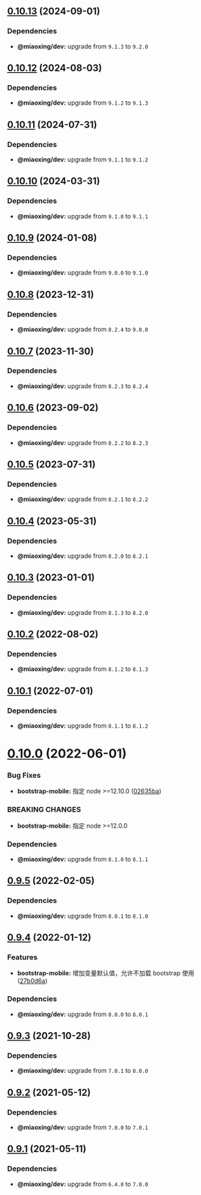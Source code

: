 ## [0.10.13](https://github.com/twinh/bootstrap-mobile/compare/v0.10.12...v0.10.13) (2024-09-01)





### Dependencies

* **@miaoxing/dev:** upgrade from `9.1.3` to `9.2.0`

## [0.10.12](https://github.com/twinh/bootstrap-mobile/compare/v0.10.11...v0.10.12) (2024-08-03)





### Dependencies

* **@miaoxing/dev:** upgrade from `9.1.2` to `9.1.3`

## [0.10.11](https://github.com/twinh/bootstrap-mobile/compare/v0.10.10...v0.10.11) (2024-07-31)





### Dependencies

* **@miaoxing/dev:** upgrade from `9.1.1` to `9.1.2`

## [0.10.10](https://github.com/twinh/bootstrap-mobile/compare/v0.10.9...v0.10.10) (2024-03-31)





### Dependencies

* **@miaoxing/dev:** upgrade from `9.1.0` to `9.1.1`

## [0.10.9](https://github.com/twinh/bootstrap-mobile/compare/v0.10.8...v0.10.9) (2024-01-08)





### Dependencies

* **@miaoxing/dev:** upgrade from `9.0.0` to `9.1.0`

## [0.10.8](https://github.com/twinh/bootstrap-mobile/compare/v0.10.7...v0.10.8) (2023-12-31)





### Dependencies

* **@miaoxing/dev:** upgrade from `8.2.4` to `9.0.0`

## [0.10.7](https://github.com/twinh/bootstrap-mobile/compare/v0.10.6...v0.10.7) (2023-11-30)





### Dependencies

* **@miaoxing/dev:** upgrade from `8.2.3` to `8.2.4`

## [0.10.6](https://github.com/twinh/bootstrap-mobile/compare/v0.10.5...v0.10.6) (2023-09-02)





### Dependencies

* **@miaoxing/dev:** upgrade from `8.2.2` to `8.2.3`

## [0.10.5](https://github.com/twinh/bootstrap-mobile/compare/v0.10.4...v0.10.5) (2023-07-31)





### Dependencies

* **@miaoxing/dev:** upgrade from `8.2.1` to `8.2.2`

## [0.10.4](https://github.com/twinh/bootstrap-mobile/compare/v0.10.3...v0.10.4) (2023-05-31)





### Dependencies

* **@miaoxing/dev:** upgrade from `8.2.0` to `8.2.1`

## [0.10.3](https://github.com/twinh/bootstrap-mobile/compare/v0.10.2...v0.10.3) (2023-01-01)





### Dependencies

* **@miaoxing/dev:** upgrade from `8.1.3` to `8.2.0`

## [0.10.2](https://github.com/twinh/bootstrap-mobile/compare/v0.10.1...v0.10.2) (2022-08-02)





### Dependencies

* **@miaoxing/dev:** upgrade from `8.1.2` to `8.1.3`

## [0.10.1](https://github.com/twinh/bootstrap-mobile/compare/v0.10.0...v0.10.1) (2022-07-01)





### Dependencies

* **@miaoxing/dev:** upgrade from `8.1.1` to `8.1.2`

# [0.10.0](https://github.com/twinh/bootstrap-mobile/compare/v0.9.5...v0.10.0) (2022-06-01)


### Bug Fixes

* **bootstrap-mobile:** 指定 node >=12.10.0 ([02635ba](https://github.com/twinh/bootstrap-mobile/commit/02635bad0cb3cdb9f5455aba4c8c7ba6ddf6239e))


### BREAKING CHANGES

* **bootstrap-mobile:** 指定 node >=12.0.0





### Dependencies

* **@miaoxing/dev:** upgrade from `8.1.0` to `8.1.1`

## [0.9.5](https://github.com/twinh/bootstrap-mobile/compare/v0.9.4...v0.9.5) (2022-02-05)





### Dependencies

* **@miaoxing/dev:** upgrade from `8.0.1` to `8.1.0`

## [0.9.4](https://github.com/twinh/bootstrap-mobile/compare/v0.9.3...v0.9.4) (2022-01-12)


### Features

* **bootstrap-mobile:** 增加变量默认值，允许不加载 bootstrap 使用 ([27b0d6a](https://github.com/twinh/bootstrap-mobile/commit/27b0d6a07aa4b1a552a6414f73e038fc5fa6bc9e))





### Dependencies

* **@miaoxing/dev:** upgrade from `8.0.0` to `8.0.1`

## [0.9.3](https://github.com/twinh/bootstrap-mobile/compare/v0.9.2...v0.9.3) (2021-10-28)





### Dependencies

* **@miaoxing/dev:** upgrade from `7.0.1` to `8.0.0`

## [0.9.2](https://github.com/twinh/bootstrap-mobile/compare/v0.9.1...v0.9.2) (2021-05-12)





### Dependencies

* **@miaoxing/dev:** upgrade from `7.0.0` to `7.0.1`

## [0.9.1](https://github.com/twinh/bootstrap-mobile/compare/v0.9.0...v0.9.1) (2021-05-11)





### Dependencies

* **@miaoxing/dev:** upgrade from `6.4.0` to `7.0.0`
